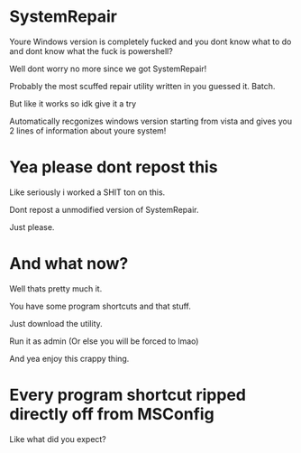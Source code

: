 # SystemRepair


Youre Windows version is completely fucked and you dont know what to do and dont know what the fuck is powershell?

Well dont worry no more since we got SystemRepair!

Probably the most scuffed repair utility written in you guessed it. Batch.

But like it works so idk give it a try


Automatically recgonizes windows version starting from vista and gives you 2 lines of information about youre system!

# Yea please dont repost this

Like seriously i worked a SHIT ton on this.

Dont repost a unmodified version of SystemRepair.


Just please.

# And what now?

Well thats pretty much it. 

You have some program shortcuts and that stuff.

Just download the utility.


Run it as admin (Or else you will be forced to lmao)

And yea enjoy this crappy thing.

# Every program shortcut ripped directly off from MSConfig


Like what did you expect?
